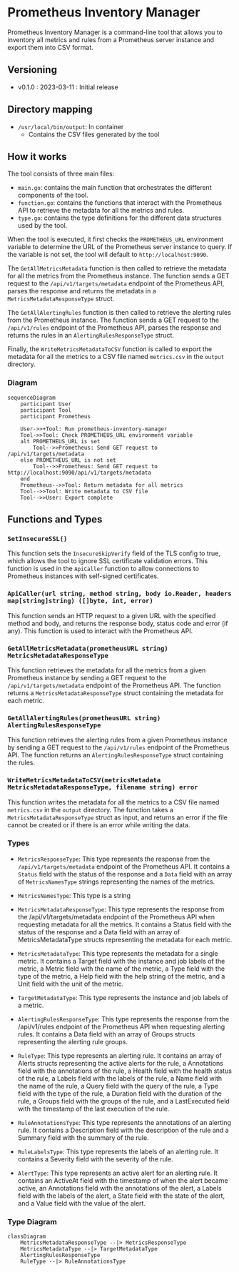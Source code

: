 # Prometheus Inventory Manager

Prometheus Inventory Manager is a command-line tool that allows you to inventory all metrics and rules from a Prometheus server instance and export them into CSV format.

## Versioning

- v0.1.0 : 2023-03-11 : Initial release

## Directory mapping

- `/usr/local/bin/output`: In container
  - Contains the CSV files generated by the tool

## How it works

The tool consists of three main files:

- `main.go`: contains the main function that orchestrates the different components of the tool.
- `function.go`: contains the functions that interact with the Prometheus API to retrieve the metadata for all the metrics and rules.
- `type.go`: contains the type definitions for the different data structures used by the tool.

When the tool is executed, it first checks the `PROMETHEUS_URL` environment variable to determine the URL of the Prometheus server instance to query. If the variable is not set, the tool will default to `http://localhost:9090`.

The `GetAllMetricsMetadata` function is then called to retrieve the metadata for all the metrics from the Prometheus instance. The function sends a GET request to the `/api/v1/targets/metadata` endpoint of the Prometheus API, parses the response and returns the metadata in a `MetricsMetadataResponseType` struct.

The `GetAllAlertingRules` function is then called to retrieve the alerting rules from the Prometheus instance. The function sends a GET request to the `/api/v1/rules` endpoint of the Prometheus API, parses the response and returns the rules in an `AlertingRulesResponseType` struct.

Finally, the `WriteMetricsMetadataToCSV` function is called to export the metadata for all the metrics to a CSV file named `metrics.csv` in the `output` directory.


### Diagram

```mermaid
sequenceDiagram
    participant User
    participant Tool
    participant Prometheus

    User->>+Tool: Run prometheus-inventory-manager
    Tool->>Tool: Check PROMETHEUS_URL environment variable
    alt PROMETHEUS_URL is set
        Tool-->>Prometheus: Send GET request to /api/v1/targets/metadata
    else PROMETHEUS_URL is not set
        Tool-->>Prometheus: Send GET request to http://localhost:9090/api/v1/targets/metadata
    end
    Prometheus-->>Tool: Return metadata for all metrics
    Tool-->>Tool: Write metadata to CSV file
    Tool-->>User: Export complete
```

## Functions and Types

### `SetInsecureSSL()`

This function sets the `InsecureSkipVerify` field of the TLS config to true, which allows the tool to ignore SSL certificate validation errors. This function is used in the `ApiCaller` function to allow connections to Prometheus instances with self-signed certificates.

### `ApiCaller(url string, method string, body io.Reader, headers map[string]string) ([]byte, int, error)`

This function sends an HTTP request to a given URL with the specified method and body, and returns the response body, status code and error (if any). This function is used to interact with the Prometheus API.

### `GetAllMetricsMetadata(prometheusURL string) MetricsMetadataResponseType`

This function retrieves the metadata for all the metrics from a given Prometheus instance by sending a GET request to the `/api/v1/targets/metadata` endpoint of the Prometheus API. The function returns a `MetricsMetadataResponseType` struct containing the metadata for each metric.

### `GetAllAlertingRules(prometheusURL string) AlertingRulesResponseType`

This function retrieves the alerting rules from a given Prometheus instance by sending a GET request to the `/api/v1/rules` endpoint of the Prometheus API. The function returns an `AlertingRulesResponseType` struct containing the rules.

### `WriteMetricsMetadataToCSV(metricsMetadata MetricsMetadataResponseType, filename string) error`

This function writes the metadata for all the metrics to a CSV file named `metrics.csv` in the `output` directory. The function takes a `MetricsMetadataResponseType` struct as input, and returns an error if the file cannot be created or if there is an error while writing the data.

### Types

- `MetricsResponseType`: This type represents the response from the `/api/v1/targets/metadata` endpoint of the Prometheus API. It contains a `Status` field with the status of the response and a `Data` field with an array of `MetricsNamesType` strings representing the names of the metrics.

- `MetricsNamesType`: This type is a string

- `MetricsMetadataResponseType`: This type represents the response from the /api/v1/targets/metadata endpoint of the Prometheus API when requesting metadata for all the metrics. It contains a Status field with the status of the response and a Data field with an array of MetricsMetadataType structs representing the metadata for each metric.

- `MetricsMetadataType`: This type represents the metadata for a single metric. It contains a Target field with the instance and job labels of the metric, a Metric field with the name of the metric, a Type field with the type of the metric, a Help field with the help string of the metric, and a Unit field with the unit of the metric.

- `TargetMetadataType`: This type represents the instance and job labels of a metric.

- `AlertingRulesResponseType`: This type represents the response from the /api/v1/rules endpoint of the Prometheus API when requesting alerting rules. It contains a Data field with an array of Groups structs representing the alerting rule groups.

- `RuleType`: This type represents an alerting rule. It contains an array of Alerts structs representing the active alerts for the rule, a Annotations field with the annotations of the rule, a Health field with the health status of the rule, a Labels field with the labels of the rule, a Name field with the name of the rule, a Query field with the query of the rule, a Type field with the type of the rule, a Duration field with the duration of the rule, a Groups field with the groups of the rule, and a LastExecuted field with the timestamp of the last execution of the rule.

- `RuleAnnotationsType`: This type represents the annotations of an alerting rule. It contains a Description field with the description of the rule and a Summary field with the summary of the rule.

- `RuleLabelsType`: This type represents the labels of an alerting rule. It contains a Severity field with the severity of the rule.

- `AlertType`: This type represents an active alert for an alerting rule. It contains an ActiveAt field with the timestamp of when the alert became active, an Annotations field with the annotations of the alert, a Labels field with the labels of the alert, a State field with the state of the alert, and a Value field with the value of the alert.

### Type Diagram

```mermaid
classDiagram
    MetricsMetadataResponseType --|> MetricsResponseType
    MetricsMetadataType --|> TargetMetadataType
    AlertingRulesResponseType
    RuleType --|> RuleAnnotationsType
```
